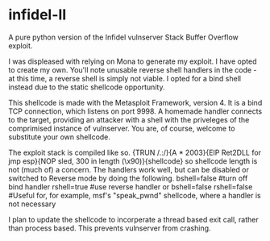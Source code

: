 # infidel-II
A pure python version of the Infidel vulnserver Stack Buffer Overflow exploit.

I was displeased with relying on Mona to generate my exploit. I have opted to create my own.
You'll note unusable reverse shell handlers in the code - at this time, a reverse shell is simply not viable. I opted for a bind shell instead due to the static shellcode opportunity.

This shellcode is made with the Metasploit Framework, version 4. It is a bind TCP connection, which listens on port 9998. A homemade handler connects to the target, providing an attacker with a shell with the priveleges of the comprimised instance of vulnserver. You are, of course, welcome to substitute your own shellcode.

The exploit stack is compiled like so.
{TRUN /.:/}{A * 2003}{EIP Ret2DLL for jmp esp}{NOP sled, 300 in length (\x90)}{shellcode} so shellcode length is not (much of) a concern.
The handlers work well, but can be disabled or switched to Reverse mode by doing the following.
bshell=false #turn off bind handler
rshell=true  #use reverse handler
or 
bshell=false
rshell=false #Useful for, for example, msf's "speak_pwnd" shellcode, where a handler is not necessary

I plan to update the shellcode to incorperate a thread based exit call, rather than process based. This prevents vulnserver from crashing. 

